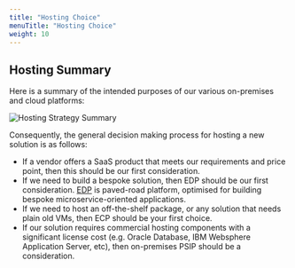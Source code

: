 ```yaml
---
title: "Hosting Choice"
menuTitle: "Hosting Choice"
weight: 10
---
```


## Hosting Summary

Here is a summary of the intended purposes of our various on-premises and cloud platforms: 

![Hosting Strategy Summary](/images/hosting-summary.png)

Consequently, the general decision making process for hosting a new solution is as follows:

- If a vendor offers a SaaS product that meets our requirements and price point, then this should be our first consideration.
- If we need to build a bespoke solution, then EDP should be our first consideration.  [EDP](https://platform.docs.jl-digital.net) is paved-road platform, optimised for building bespoke microservice-oriented applications.
- If we need to host an off-the-shelf package, or any solution that needs plain old VMs, then ECP should be your first choice.
- If our solution requires commercial hosting components with a significant license cost (e.g. Oracle Database, IBM Websphere Application Server, etc), then on-premises PSIP should be a consideration.
